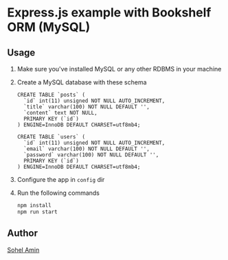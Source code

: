 # Express.js example with Bookshelf ORM (MySQL)

## Usage

1. Make sure you've installed MySQL or any other RDBMS in your machine

2. Create a MySQL database with these schema
    ```mysql
    CREATE TABLE `posts` (
      `id` int(11) unsigned NOT NULL AUTO_INCREMENT,
      `title` varchar(100) NOT NULL DEFAULT '',
      `content` text NOT NULL,
      PRIMARY KEY (`id`)
    ) ENGINE=InnoDB DEFAULT CHARSET=utf8mb4;

    CREATE TABLE `users` (
      `id` int(11) unsigned NOT NULL AUTO_INCREMENT,
      `email` varchar(100) NOT NULL DEFAULT '',
      `password` varchar(100) NOT NULL DEFAULT '',
      PRIMARY KEY (`id`)
    ) ENGINE=InnoDB DEFAULT CHARSET=utf8mb4;
    ```

3. Configure the app in `config` dir

4. Run the following commands
    ``` bash
    npm install
    npm run start
    ```

## Author
[Sohel Amin](http://www.sohelamin.com)
